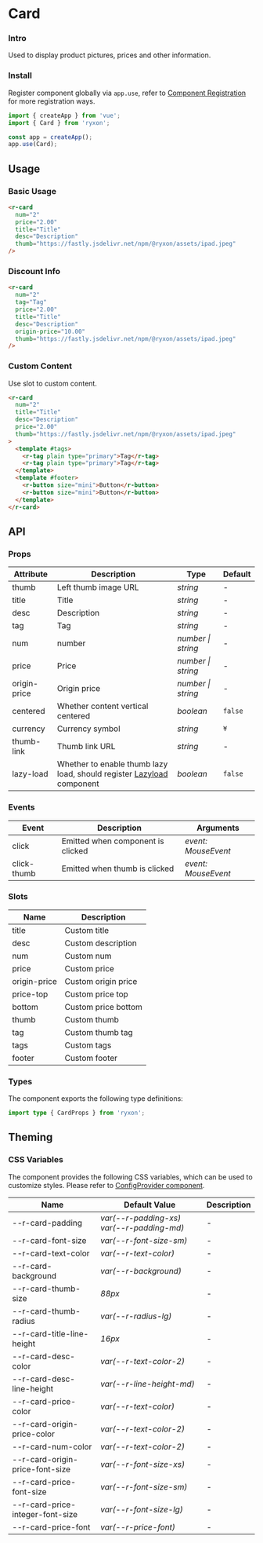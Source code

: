 # Card

### Intro

Used to display product pictures, prices and other information.

### Install

Register component globally via `app.use`, refer to [Component Registration](#/en-US/advanced-usage#zu-jian-zhu-ce) for more registration ways.

```js
import { createApp } from 'vue';
import { Card } from 'ryxon';

const app = createApp();
app.use(Card);
```

## Usage

### Basic Usage

```html
<r-card
  num="2"
  price="2.00"
  title="Title"
  desc="Description"
  thumb="https://fastly.jsdelivr.net/npm/@ryxon/assets/ipad.jpeg"
/>
```

### Discount Info

```html
<r-card
  num="2"
  tag="Tag"
  price="2.00"
  title="Title"
  desc="Description"
  origin-price="10.00"
  thumb="https://fastly.jsdelivr.net/npm/@ryxon/assets/ipad.jpeg"
/>
```

### Custom Content

Use slot to custom content.

```html
<r-card
  num="2"
  title="Title"
  desc="Description"
  price="2.00"
  thumb="https://fastly.jsdelivr.net/npm/@ryxon/assets/ipad.jpeg"
>
  <template #tags>
    <r-tag plain type="primary">Tag</r-tag>
    <r-tag plain type="primary">Tag</r-tag>
  </template>
  <template #footer>
    <r-button size="mini">Button</r-button>
    <r-button size="mini">Button</r-button>
  </template>
</r-card>
```

## API

### Props

| Attribute | Description | Type | Default |
| --- | --- | --- | --- |
| thumb | Left thumb image URL | _string_ | - |
| title | Title | _string_ | - |
| desc | Description | _string_ | - |
| tag | Tag | _string_ | - |
| num | number | _number \| string_ | - |
| price | Price | _number \| string_ | - |
| origin-price | Origin price | _number \| string_ | - |
| centered | Whether content vertical centered | _boolean_ | `false` |
| currency | Currency symbol | _string_ | `¥` |
| thumb-link | Thumb link URL | _string_ | - |
| lazy-load | Whether to enable thumb lazy load, should register [Lazyload](#/en-US/lazyload) component | _boolean_ | `false` |

### Events

| Event       | Description                       | Arguments           |
| ----------- | --------------------------------- | ------------------- |
| click       | Emitted when component is clicked | _event: MouseEvent_ |
| click-thumb | Emitted when thumb is clicked     | _event: MouseEvent_ |

### Slots

| Name         | Description         |
| ------------ | ------------------- |
| title        | Custom title        |
| desc         | Custom description  |
| num          | Custom num          |
| price        | Custom price        |
| origin-price | Custom origin price |
| price-top    | Custom price top    |
| bottom       | Custom price bottom |
| thumb        | Custom thumb        |
| tag          | Custom thumb tag    |
| tags         | Custom tags         |
| footer       | Custom footer       |

### Types

The component exports the following type definitions:

```ts
import type { CardProps } from 'ryxon';
```

## Theming

### CSS Variables

The component provides the following CSS variables, which can be used to customize styles. Please refer to [ConfigProvider component](#/en-US/config-provider).

| Name | Default Value | Description |
| --- | --- | --- |
| --r-card-padding | _var(--r-padding-xs) var(--r-padding-md)_ | - |
| --r-card-font-size | _var(--r-font-size-sm)_ | - |
| --r-card-text-color | _var(--r-text-color)_ | - |
| --r-card-background | _var(--r-background)_ | - |
| --r-card-thumb-size | _88px_ | - |
| --r-card-thumb-radius | _var(--r-radius-lg)_ | - |
| --r-card-title-line-height | _16px_ | - |
| --r-card-desc-color | _var(--r-text-color-2)_ | - |
| --r-card-desc-line-height | _var(--r-line-height-md)_ | - |
| --r-card-price-color | _var(--r-text-color)_ | - |
| --r-card-origin-price-color | _var(--r-text-color-2)_ | - |
| --r-card-num-color | _var(--r-text-color-2)_ | - |
| --r-card-origin-price-font-size | _var(--r-font-size-xs)_ | - |
| --r-card-price-font-size | _var(--r-font-size-sm)_ | - |
| --r-card-price-integer-font-size | _var(--r-font-size-lg)_ | - |
| --r-card-price-font | _var(--r-price-font)_ | - |

